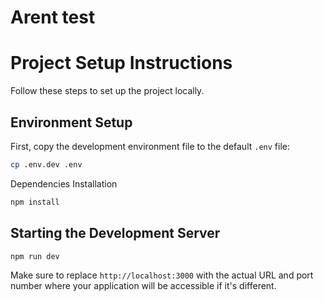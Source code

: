 # Arent test

# Project Setup Instructions

Follow these steps to set up the project locally.

## Environment Setup

First, copy the development environment file to the default `.env` file:

```bash
cp .env.dev .env
```

Dependencies Installation
```bash
npm install
```

## Starting the Development Server
```bash
npm run dev
```

Make sure to replace `http://localhost:3000` with the actual URL and port number where your application will be accessible if it's different.
